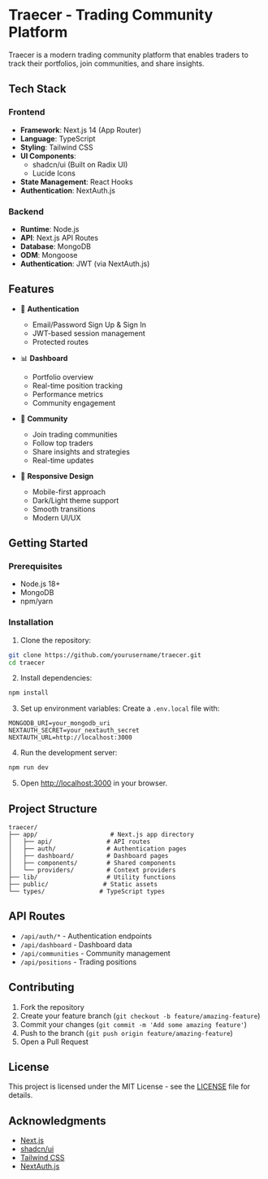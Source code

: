 # Traecer - Trading Community Platform

Traecer is a modern trading community platform that enables traders to track their portfolios, join communities, and share insights.

## Tech Stack

### Frontend
- **Framework**: Next.js 14 (App Router)
- **Language**: TypeScript
- **Styling**: Tailwind CSS
- **UI Components**: 
  - shadcn/ui (Built on Radix UI)
  - Lucide Icons
- **State Management**: React Hooks
- **Authentication**: NextAuth.js

### Backend
- **Runtime**: Node.js
- **API**: Next.js API Routes
- **Database**: MongoDB
- **ODM**: Mongoose
- **Authentication**: JWT (via NextAuth.js)

## Features

- 🔐 **Authentication**
  - Email/Password Sign Up & Sign In
  - JWT-based session management
  - Protected routes

- 📊 **Dashboard**
  - Portfolio overview
  - Real-time position tracking
  - Performance metrics
  - Community engagement

- 👥 **Community**
  - Join trading communities
  - Follow top traders
  - Share insights and strategies
  - Real-time updates

- 📱 **Responsive Design**
  - Mobile-first approach
  - Dark/Light theme support
  - Smooth transitions
  - Modern UI/UX

## Getting Started

### Prerequisites
- Node.js 18+ 
- MongoDB
- npm/yarn

### Installation

1. Clone the repository:
```bash
git clone https://github.com/yourusername/traecer.git
cd traecer
```

2. Install dependencies:
```bash
npm install
```

3. Set up environment variables:
Create a `.env.local` file with:
```env
MONGODB_URI=your_mongodb_uri
NEXTAUTH_SECRET=your_nextauth_secret
NEXTAUTH_URL=http://localhost:3000
```

4. Run the development server:
```bash
npm run dev
```

5. Open [http://localhost:3000](http://localhost:3000) in your browser.

## Project Structure

```
traecer/
├── app/                    # Next.js app directory
│   ├── api/               # API routes
│   ├── auth/              # Authentication pages
│   ├── dashboard/         # Dashboard pages
│   ├── components/        # Shared components
│   └── providers/         # Context providers
├── lib/                   # Utility functions
├── public/               # Static assets
└── types/               # TypeScript types
```

## API Routes

- `/api/auth/*` - Authentication endpoints
- `/api/dashboard` - Dashboard data
- `/api/communities` - Community management
- `/api/positions` - Trading positions

## Contributing

1. Fork the repository
2. Create your feature branch (`git checkout -b feature/amazing-feature`)
3. Commit your changes (`git commit -m 'Add some amazing feature'`)
4. Push to the branch (`git push origin feature/amazing-feature`)
5. Open a Pull Request

## License

This project is licensed under the MIT License - see the [LICENSE](LICENSE) file for details.

## Acknowledgments

- [Next.js](https://nextjs.org/)
- [shadcn/ui](https://ui.shadcn.com/)
- [Tailwind CSS](https://tailwindcss.com/)
- [NextAuth.js](https://next-auth.js.org/)
